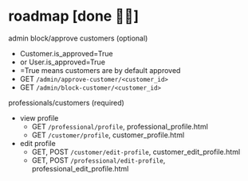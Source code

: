 # roadmap [done 🤗✅]

admin block/approve customers (optional)

- Customer.is_approved=True
- or User.is_approved=True
- =True means customers are by default approved
- GET `/admin/approve-customer/<customer_id>`
- GET `/admin/block-customer/<customer_id>`

professionals/customers (required)

- view profile
  - GET `/professional/profile`, professional_profile.html
  - GET `/customer/profile`, customer_profile.html
- edit profile
  - GET, POST `/customer/edit-profile`, customer_edit_profile.html
  - GET, POST `/professional/edit-profile`, professional_edit_profile.html
